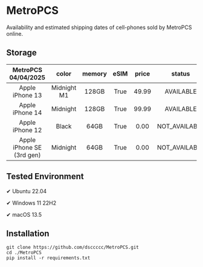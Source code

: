 # MetroPCS
Availability and estimated shipping dates of cell-phones sold by MetroPCS online.
## Storage
|MetroPCS 04/04/2025|color|memory|eSIM|price|status|shipping from|shipping to|
|:--:|:--:|:--:|:--:|:--:|:--:|:--:|:--:|
|Apple iPhone 13|Midnight M1|128GB|True|49.99|AVAILABLE|04/04/2025|04/07/2025|
|Apple iPhone 14|Midnight|128GB|True|99.99|AVAILABLE|04/04/2025|04/07/2025|
|Apple iPhone 12|Black|64GB|True|0.00|NOT_AVAILABLE|04/11/2025|04/17/2025|
|Apple iPhone SE (3rd gen)|Midnight|64GB|True|0.00|NOT_AVAILABLE|04/11/2025|04/17/2025|

## Tested Environment
✔ Ubuntu 22.04

✔ Windows 11 22H2

✔ macOS 13.5
## Installation
```
git clone https://github.com/dsccccc/MetroPCS.git
cd ./MetroPCS
pip install -r requirements.txt
```
